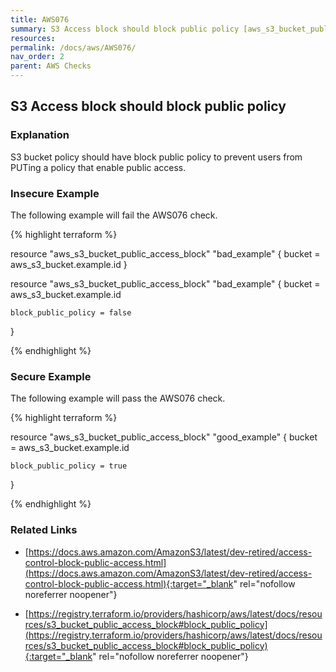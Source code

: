 ```yaml
---
title: AWS076
summary: S3 Access block should block public policy [aws_s3_bucket_public_access_block] 
resources: 
permalink: /docs/aws/AWS076/
nav_order: 2
parent: AWS Checks
---
```


## S3 Access block should block public policy

### Explanation


S3 bucket policy should have block public policy to prevent users from PUTing a policy that enable public access.



### Insecure Example

The following example will fail the AWS076 check.

{% highlight terraform %}

resource "aws_s3_bucket_public_access_block" "bad_example" {
	bucket = aws_s3_bucket.example.id
}

resource "aws_s3_bucket_public_access_block" "bad_example" {
	bucket = aws_s3_bucket.example.id
  
	block_public_policy = false
}

{% endhighlight %}



### Secure Example

The following example will pass the AWS076 check.

{% highlight terraform %}

resource "aws_s3_bucket_public_access_block" "good_example" {
	bucket = aws_s3_bucket.example.id
  
	block_public_policy = true
}

{% endhighlight %}


### Related Links


- [https://docs.aws.amazon.com/AmazonS3/latest/dev-retired/access-control-block-public-access.html](https://docs.aws.amazon.com/AmazonS3/latest/dev-retired/access-control-block-public-access.html){:target="_blank" rel="nofollow noreferrer noopener"}

- [https://registry.terraform.io/providers/hashicorp/aws/latest/docs/resources/s3_bucket_public_access_block#block_public_policy](https://registry.terraform.io/providers/hashicorp/aws/latest/docs/resources/s3_bucket_public_access_block#block_public_policy){:target="_blank" rel="nofollow noreferrer noopener"}

